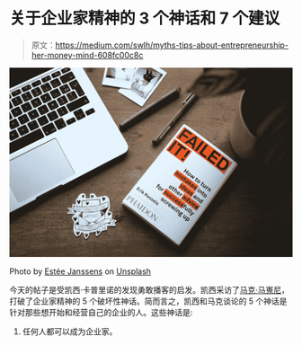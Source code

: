 # 关于企业家精神的 3 个神话和 7 个建议

> 原文：<https://medium.com/swlh/myths-tips-about-entrepreneurship-her-money-mind-608fc00c8c>

![](img/450664a5f9e074b26b5e40b20bf45109.png)

Photo by [Estée Janssens](https://unsplash.com/@esteejanssens?utm_source=unsplash&utm_medium=referral&utm_content=creditCopyText) on [Unsplash](https://unsplash.com/@esteejanssens?utm_source=unsplash&utm_medium=referral&utm_content=creditCopyText)

今天的帖子是受凯西·卡普里诺的发现勇敢播客的启发。凯西采访了[马克·马嵬尼](http://www.naturalborncoaches.com/)，打破了企业家精神的 5 个破坏性神话。简而言之，凯西和马克谈论的 5 个神话是针对那些想开始和经营自己的企业的人。这些神话是:

1.  任何人都可以成为企业家。